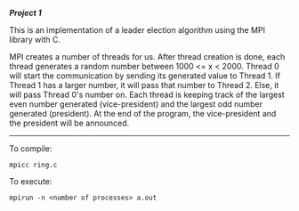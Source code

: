 ***Project 1***

This is an implementation of a leader election algorithm using the MPI library with C.

MPI creates a number of threads for us. After thread creation is done, each thread generates a random number between 1000 <= x < 2000. Thread 0 will start the communication by sending its generated value to Thread 1. If Thread 1 has a larger number, it will pass that number to Thread 2. Else, it will pass Thread 0's number on. Each thread is keeping track of the largest even number generated (vice-president) and the largest odd number generated (president). At the end of the program, the vice-president and the president will be announced.

******
To compile: 
```
mpicc ring.c
```
To execute:
```
mpirun -n <number of processes> a.out
```
